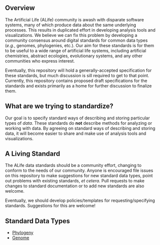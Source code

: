 ## Overview

The Artificial Life (ALife) community is awash with disparate software systems,
many of which produce data about the same underlying processes. This results in
duplicated effort in developing analysis tools and visualizations. We believe we
can fix this problem by developing a community consensus around digital standards
for common data types (*e.g.*, genomes, phylogenies, etc.).
Our aim for these standards is for them to be useful to a wide range of artificial
life systems, including artificial chemistries, abstract ecologies, evolutionary
systems, and any other communities who express interest.

Eventually, this repository will hold a generally-accepted specification for
these standards, but much discussion is sill required to get to that point.
Currently, this repository contains proposed draft specifications for the standards
and exists primarily as a home for further discussion to finalize them.

## What are we trying to standardize?

Our goal is to specify standard ways of describing and storing particular types
of *data*. These standards do **not** describe methods for analyzing or working
with data. By agreeing on standard ways of describing and storing data, it will
become easier to share and make use of analysis tools and visualizations.

## A Living Standard

The ALife data standards should be a community effort, changing to conform to the
needs of our community. Anyone is encouraged file issues on this repository to make
suggestions for new standard data types, point out problems with existing standards,
*et cetera*. Pull requests to make changes to standard documentation or to add new
standards are also welcome.

Eventually, we should develop policies/templates for requesting/specifying standards.
Suggestions for this are welcome!

## Standard Data Types

- [Phylogeny](./phylogeny.md)
- [Genome](./genome.md)
